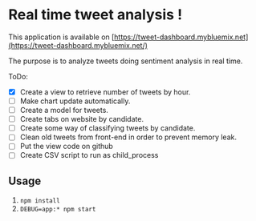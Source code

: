 # Real time tweet analysis !

This application is available on [https://tweet-dashboard.mybluemix.net](https://tweet-dashboard.mybluemix.net/)

The purpose is to analyze tweets doing sentiment analysis in real time.

ToDo:

 - [X] Create a view to retrieve number of tweets by hour.
 - [ ] Make chart update automatically.
 - [ ] Create a model for tweets.
 - [ ] Create tabs on website by candidate.
 - [ ] Create some way of classifying tweets by candidate.
 - [ ] Clean old tweets from front-end in order to prevent memory leak.
 - [ ] Put the view code on github
 - [ ] Create CSV script to run as child_process

Usage
---

1. `npm install`
2. `DEBUG=app:* npm start`